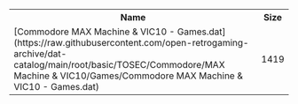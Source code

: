 <table>
<tr><th>Name</th><th>Size</th></tr>
<tr><td>
[Commodore MAX Machine & VIC10 - Games.dat](https://raw.githubusercontent.com/open-retrogaming-archive/dat-catalog/main/root/basic/TOSEC/Commodore/MAX Machine & VIC10/Games/Commodore MAX Machine & VIC10 - Games.dat)
</td><td>1419</td></tr>
</table>
